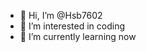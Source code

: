 - 👋 Hi, I’m @Hsb7602
- 👀 I’m interested in coding 
- 🌱 I’m currently learning now

<!---
Hsb7602/Hsb7602 is a ✨ special ✨ repository because its `README.md` (this file) appears on your GitHub profile.
You can click the Preview link to take a look at your changes.
--->
